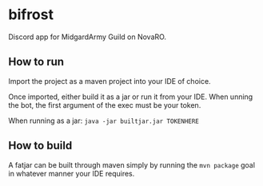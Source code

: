 # bifrost
Discord app for MidgardArmy Guild on NovaRO.

## How to run

Import the project as a maven project into your IDE of choice.

Once imported, either build it as a jar or run it from your IDE. When
unning the bot, the first argument of the exec must be your token.

When running as a jar: `java -jar builtjar.jar TOKENHERE`

## How to build

A fatjar can be built through maven simply by running the `mvn package`
goal in whatever manner your IDE requires.
